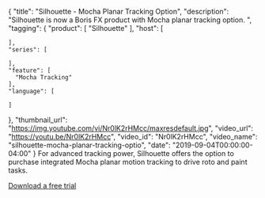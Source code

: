 {
  "title": "Silhouette - Mocha Planar Tracking Option",
  "description": "Silhouette is now a Boris FX product with Mocha planar tracking option. ",
  "tagging": {
    "product": [
      "Silhouette"
    ],
    "host": [

    ],
    "series": [

    ],
    "feature": [
      "Mocha Tracking"
    ],
    "language": [

    ]
  },
  "thumbnail_url": "https://img.youtube.com/vi/Nr0lK2rHMcc/maxresdefault.jpg",
  "video_url": "https://youtu.be/Nr0lK2rHMcc",
  "video_id": "Nr0lK2rHMcc",
  "video_name": "silhouette-mocha-planar-tracking-optio",
  "date": "2019-09-04T00:00:00-04:00"
}
For advanced tracking power, Silhouette offers the option to purchase integrated Mocha planar motion tracking to drive roto and paint tasks.

[Download a free trial](https://www.silhouettefx.com/silhouette/ "download")
